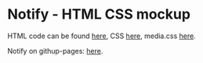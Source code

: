 # Notify - HTML CSS mockup

HTML code can be found
[here](https://github.com/AlexNugda/notify/blob/main/index.html),
CSS
[here](https://github.com/AlexNugda/notify/blob/main/css/style.css),
media.css
[here](https://github.com/AlexNugda/notify/blob/main/css/media.css).

Notify on githup-pages:
[here](https://alexnugda.github.io/notify/).
